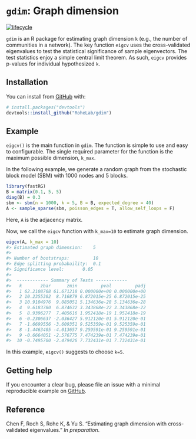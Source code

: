 


<!-- README.md is generated from README.Rmd. Please edit that file -->
<!-- README.md is generated from README.Rmd. Please edit that file -->

# `gdim`: Graph dimension

<!-- badges: start -->

[![lifecycle](https://img.shields.io/badge/lifecycle-maturing-blue.svg)](https://www.tidyverse.org/lifecycle/#maturing)
<!-- badges: end -->

`gdim` is an R package for estimating graph dimension `k` (e.g., the
number of communities in a network). The key function `eigcv` uses the
cross-validated eigenvalues to test the statistical significance of
sample eigenvectors. The test statistics enjoy a simple central limit
theorem. As such, `eigcv` provides p-values for individual hypothesized
`k`.

## Installation

You can install from [GitHub](https://github.com/) with:

``` r
# install.packages("devtools")
devtools::install_github("RoheLab/gdim")
```

<!-- You can install the released version of epca from [CRAN](https://CRAN.R-project.org) with: -->
<!-- ``` r -->
<!-- install.packages("gdim") -->
<!-- ``` -->
<!-- or the development version from [GitHub](https://github.com/) with: -->
<!-- ``` r -->
<!-- # install.packages("devtools") -->
<!-- devtools::install_github("RoheLab/gdim") -->
<!-- ``` -->

## Example

`eigcv()` is the main function in `gdim`. The function is simple to use
and easy to configurable. The single required parameter for the function
is the maximum possible dimension, `k_max`.

In the following example, we generate a random graph from the stochastic
block model (SBM) with 1000 nodes and 5 blocks.

``` r
library(fastRG)
B = matrix(0.1, 5, 5)
diag(B) = 0.3
sbm <- sbm(n = 1000, k = 5, B = B, expected_degree = 40)
A <- sample_sparse(sbm, poisson_edges = T, allow_self_loops = F)
```

Here, `A` is the adjacency matrix.

Now, we call the `eigcv` function with `k_max=10` to estimate graph
dimension.

``` r
eigcv(A, k_max = 10)
#> Estimated graph dimension:    5
#> 
#> Number of bootstraps:         10
#> Edge splitting probabaility:  0.1
#> Significance level:       0.05
#> 
#>  ------------ Summary of Tests ------------
#>   k       zbar      zmin         pval         padj
#>   1 62.2108768 61.671218 0.000000e+00 0.000000e+00
#>   2 10.2355302  8.716879 6.872015e-25 6.872015e-25
#>   3 10.9104976  9.085051 5.134636e-28 5.134636e-28
#>   4  9.6183780  6.874632 3.343868e-22 3.343868e-22
#>   5  8.9396277  7.405616 1.952418e-19 1.952418e-19
#>   6 -0.2306637 -2.036427 5.912120e-01 5.912120e-01
#>   7 -1.6699556 -3.609351 9.525359e-01 9.525359e-01
#>   8 -1.4463405 -4.013657 9.259591e-01 9.259591e-01
#>   9 -0.6664051 -2.576775 7.474239e-01 7.474239e-01
#>  10 -0.7495700 -2.479426 7.732431e-01 7.732431e-01
```

In this example, `eigcv()` suggests to choose `k=5`.

<!-- For more examples, please see the vignette:  -->
<!-- ```{r, eval=FALSE} -->
<!-- vignette("epca") -->
<!-- ``` -->

## Getting help

If you encounter a clear bug, please file an issue with a minimal
reproducible example on
[GitHub](https://github.com/RoheLab/gdim/issues).

## Reference

Chen F, Roch S, Rohe K, & Yu S. “Estimating graph dimension with
cross-validated eigenvalues.” *In preparation*.
